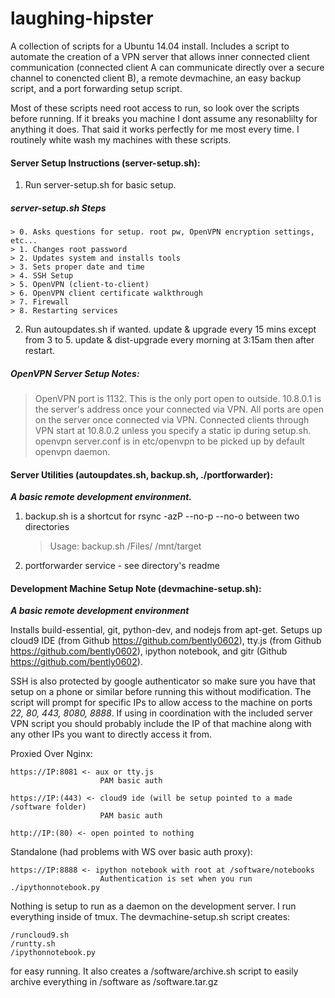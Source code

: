 laughing-hipster
================

A collection of scripts for a Ubuntu 14.04 install.
Includes a script to automate the creation of a VPN server that allows inner 
connected client communication (connected client A can communicate directly over 
a secure channel to conencted client B), a remote devmachine, 
an easy backup script, and a port forwarding setup script.

Most of these scripts need root access to run, so look over the scripts before 
running. If it breaks you machine I dont assume any resonablilty for anything it
does. That said it works perfectly for me most every time.
I routinely white wash my machines with these scripts.

#### Server Setup Instructions (server-setup.sh):

1. Run server-setup.sh for basic setup.
##### server-setup.sh Steps

	> 0. Asks questions for setup. root pw, OpenVPN encryption settings, etc...
	> 1. Changes root password
	> 2. Updates system and installs tools
	> 3. Sets proper date and time
	> 4. SSH Setup
	> 5. OpenVPN (client-to-client)
	> 6. OpenVPN client certificate walkthrough
	> 7. Firewall
	> 8. Restarting services

2. Run autoupdates.sh if wanted. 
	update & upgrade every 15 mins except from 3 to 5.
	update & dist-upgrade every morning at 3:15am then after restart.

##### OpenVPN Server Setup Notes:

> OpenVPN port is 1132. This is the only port open to outside.
> 10.8.0.1 is the server's address once your connected via VPN.
> All ports are open on the server once connected via VPN.
> Connected clients through VPN start at 10.8.0.2 unless you 
	specify a static ip during setup.sh.
> openvpn server.conf is in etc/openvpn to be picked up by default openvpn 
	daemon.

#### Server Utilities (autoupdates.sh, backup.sh, ./portforwarder):
_**A basic remote development environment.**_

1. backup.sh is a shortcut for rsync -azP --no-p --no-o between two directories
	> Usage:
	> backup.sh /Files/ /mnt/target
2. portforwarder service - see directory's readme

#### Development Machine Setup Note (devmachine-setup.sh):
_**A basic remote development environment**_

Installs build-essential, git, python-dev, and nodejs from apt-get.
Setups up cloud9 IDE (from Github https://github.com/bently0602), 
tty.js (from Github https://github.com/bently0602), ipython notebook,
and gitr (Github https://github.com/bently0602).

SSH is also protected by google authenticator so make sure you have that setup 
on a phone or similar before running this without modification.
The script will prompt for specific IPs to allow access to the machine on ports
_22, 80, 443, 8080, 8888_.
If using in coordination with the included server VPN script you should 
probably include the IP of that machine along with any other IPs you want to directly
access it from.

Proxied Over Nginx:

	https://IP:8081 <- aux or tty.js
						PAM basic auth
		
	https://IP:(443) <- cloud9 ide (will be setup pointed to a made /software folder)
						PAM basic auth
						
	http://IP:(80) <- open pointed to nothing

Standalone (had problems with WS over basic auth proxy):

	https://IP:8888 <- ipython notebook with root at /software/notebooks
						Authentication is set when you run ./ipythonnotebook.py

Nothing is setup to run as a daemon on the development server.
I run everything inside of tmux. The devmachine-setup.sh script creates:

	/runcloud9.sh
	/runtty.sh
	/ipythonnotebook.py
	
for easy running. It also creates a /software/archive.sh script to easily archive
everything in /software as /software.tar.gz